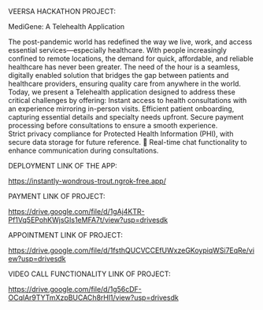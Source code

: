 VEERSA HACKATHON PROJECT:

MediGene: A Telehealth Application 

The post-pandemic world has redefined the way we live, work, and access essential services—especially healthcare. With people increasingly confined to remote locations, the demand for quick, affordable, and reliable healthcare has never been greater. The need of the hour is a seamless, digitally enabled solution that bridges the gap between patients and healthcare providers, ensuring quality care from anywhere in the world. Today, we present a Telehealth application designed to address these critical challenges by offering:
Instant access to health consultations with an experience mirroring in-person visits.
Efficient patient onboarding, capturing essential details and specialty needs upfront. 
Secure payment processing before consultations to ensure a smooth experience.  
Strict privacy compliance for Protected Health Information (PHI), with secure data storage for future reference.  Real-time chat functionality to enhance communication during consultations. 

DEPLOYMENT LINK OF THE APP:

https://instantly-wondrous-trout.ngrok-free.app/


PAYMENT LINK OF PROJECT:

https://drive.google.com/file/d/1gAj4KTR-Pf1Vq5EPohKWjsGIs1eMFA7t/view?usp=drivesdk


APPOINTMENT LINK OF PROJECT:

https://drive.google.com/file/d/1fsthQUCVCCEfUWxzeGKoypiqWSi7EqRe/view?usp=drivesdk


VIDEO CALL FUNCTIONALITY LINK OF PROJECT:

https://drive.google.com/file/d/1g56cDF-OCqlAr9TYTmXzpBUCACh8rHl1/view?usp=drivesdk
